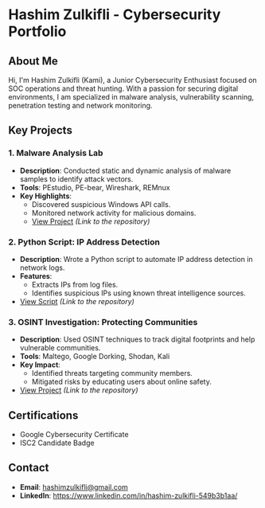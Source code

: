 # Hashim Zulkifli - Cybersecurity Portfolio

## About Me
Hi, I'm Hashim Zulkifli (Kami), a Junior Cybersecurity Enthusiast focused on SOC operations and threat hunting. With a passion for securing digital environments, I am specialized in malware analysis, vulnerability scanning, penetration testing and network monitoring.

## Key Projects
### 1. **Malware Analysis Lab**
- **Description**: Conducted static and dynamic analysis of malware samples to identify attack vectors.
- **Tools**: PEstudio, PE-bear, Wireshark, REMnux
- **Key Highlights**:
  - Discovered suspicious Windows API calls.
  - Monitored network activity for malicious domains.
  - [View Project](#) _(Link to the repository)_

### 2. **Python Script: IP Address Detection**
- **Description**: Wrote a Python script to automate IP address detection in network logs.
- **Features**:
  - Extracts IPs from log files.
  - Identifies suspicious IPs using known threat intelligence sources.
- [View Script](#) _(Link to the repository)_

### 3. **OSINT Investigation: Protecting Communities**
- **Description**: Used OSINT techniques to track digital footprints and help vulnerable communities.
- **Tools**: Maltego, Google Dorking, Shodan, Kali
- **Key Impact**:
  - Identified threats targeting community members.
  - Mitigated risks by educating users about online safety.
- [View Project](#) _(Link to the repository)_

## Certifications
- Google Cybersecurity Certificate
- ISC2 Candidate Badge

## Contact
- **Email**: hashimzulkifli@gmail.com
- **LinkedIn**: https://www.linkedin.com/in/hashim-zulkifli-549b3b1aa/

